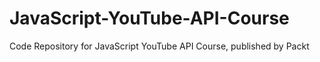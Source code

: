 # JavaScript-YouTube-API-Course
Code Repository for JavaScript YouTube API Course, published by Packt
